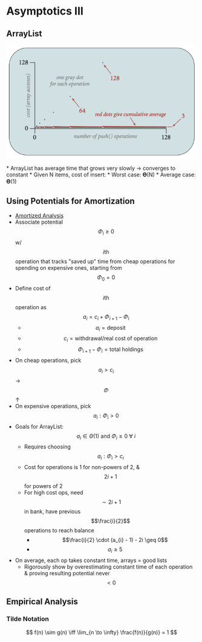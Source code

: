 # Asymptotics III
## ArrayList
<p algin="center">
    <img src="ArrayList.png">
</p>
* ArrayList has average time that grows very slowly → converges to constant
* Given N items, cost of insert:
    * Worst case: 𝚯(N)
    * Average case: 𝚯(1)

## Using Potentials for Amortization
* [Amortized Analysis](http://www.cs.cornell.edu/courses/cs3110/2011sp/lectures/lec20-amortized/amortized.htm)
* Associate potential $$\Phi_i \geq 0$$ w/ $$i\text{th}$$ operation that tracks "saved up" time from cheap operations for spending on expensive ones, starting from $$\Phi_0 = 0$$
* Define cost of $$i\text{th}$$ operation as $$a_i = c_i + \Phi_{i + 1} - \Phi_i$$
    * $$a_i = \text{deposit}$$
    * $$c_i = \text{withdrawal/real cost of operation}$$
    * $$\Phi_{i + 1} - \Phi_i = \text{total holdings}$$
* On cheap operations, pick $$a_i > c_i$$ → $$\Phi$$ ↑
* On expensive operations, pick $$a_i : \Phi_i > 0$$
* Goals for ArrayList: $$a_i \in \Theta(1) \text{ and } \Phi_i \geq 0\ \forall\ i$$
    * Requires choosing $$a_i : \Phi_i > c_i$$
    * Cost for operations is 1 for non-powers of 2, & $$2i + 1$$ for powers of 2
    * For high cost ops, need $$\sim 2i + 1$$ in bank, have previous $$\frac{i}{2}$$ operations to reach balance
        * $$\frac{i}{2} \cdot (a_{i} - 1) - 2i \geq 0$$
        * $$a_{i} \geq 5$$
* On average, each op takes constant time, arrays = good lists
    * Rigorously show by overestimating constant time of each operation & proving resulting potential never $$< 0$$

## Empirical Analysis
### Tilde Notation
$$
f(n) \sim g(n) \iff \lim_{n \to \infty} \frac{f(n)}{g(n)} = 1
$$
